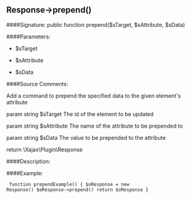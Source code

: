 ## Response->prepend()

####Signature: public function prepend($sTarget, $sAttribute, $sData)

####Parameters:

* $sTarget

* $sAttribute

* $sData




####Source Comments:

Add a command to prepend the specified data to the given element's attribute



param string		$sTarget			The id of the element to be updated

param string		$sAttribute			The name of the attribute to be prepended to

param string		$sData				The value to be prepended to the attribute



return \Xajax\Plugin\Response



####Description:


####Example:
<code><pre>
function prependExample()
{
    $oResponse = new Response()
    $oResponse->prepend()
    return $oResponse
}
</pre></code>